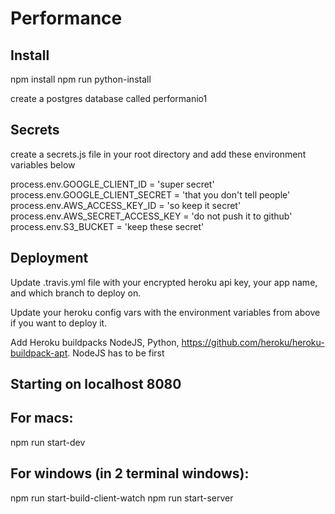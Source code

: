 # Performance

## Install
npm install
npm run python-install

create a postgres database called performanio1

## Secrets
create a secrets.js file in your root directory and add these environment
variables below

process.env.GOOGLE_CLIENT_ID = 'super secret'
process.env.GOOGLE_CLIENT_SECRET = 'that you don't tell people'
process.env.AWS_ACCESS_KEY_ID = 'so keep it secret'
process.env.AWS_SECRET_ACCESS_KEY = 'do not push it to github'
process.env.S3_BUCKET = 'keep these secret'

## Deployment
Update .travis.yml file with your encrypted heroku api key, your app name,
and which branch to deploy on.

Update your heroku config vars with the environment variables from above
if you want to deploy it.

Add Heroku buildpacks NodeJS, Python, https://github.com/heroku/heroku-buildpack-apt.
NodeJS has to be first

## Starting on localhost 8080
## For macs:
npm run start-dev

## For windows (in 2 terminal windows):
npm run start-build-client-watch
npm run start-server


